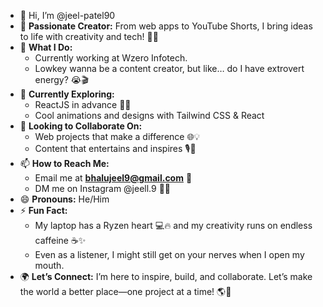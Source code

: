 - 👋 Hi, I’m @jeel-patel90  
- 🌟 **Passionate Creator:** From web apps to YouTube Shorts, I bring ideas to life with creativity and tech! 🚀🎥  
- 🎯 **What I Do:**  
  - Currently working at Wzero Infotech. 
  - Lowkey wanna be a content creator, but like… do I have extrovert energy? 😭🎬
- 🌱 **Currently Exploring:**  
  - ReactJS in advance 💬🔔  
  - Cool animations and designs with Tailwind CSS & React  
- 💞 **Looking to Collaborate On:**  
  - Web projects that make a difference 🌐💡  
  - Content that entertains and inspires 🎙️🌟  
- 📫 **How to Reach Me:**  
  - Email me at **bhalujeel9@gmail.com** 📩  
  - DM me on Instagram @jeell.9 📸🤳  
- 😄 **Pronouns:** He/Him  
- ⚡ **Fun Fact:**  
  - My laptop has a Ryzen heart 💻🔥 and my creativity runs on endless caffeine ☕✨
  - Even as a listener, I might still get on your nerves when I open my mouth.
- 🌍 **Let’s Connect:** I’m here to inspire, build, and collaborate. Let’s make the world a better place—one project at a time! 🌎🤝  



<!---
jeel-patel90/jeel-patel90 is a ✨ special ✨ repository because its `README.md` (this file) appears on your GitHub profile.
You can click the Preview link to take a look at your changes.
--->
